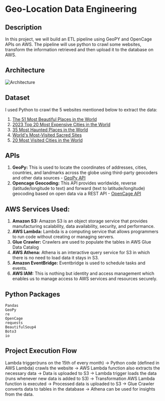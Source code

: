 # Geo-Location Data Engineering

## Description
In this project, we will build an ETL pipeline using GeoPY and OpenCage APIs on AWS. The pipeline will use python to crawl some websites, transform the information retrieved and then upload it to the database on AWS.

## Architecture 
![Architecture](https://github.com/aman-tripathi-01/geo-location-data-engineering-project/assets/31034814/15b37927-f06d-445a-8e56-96c25b9a38d0)

## Dataset
I used Python to crawl the 5 websites mentioned below to extract the data:
1. [The 51 Most Beautiful Places in the World](https://www.cntraveler.com/galleries/2015-11-27/the-50-most-beautiful-places-in-the-world)
2. [2023 Top 20 Most Expensive Cities in the World](https://www.caproasia.com/2023/06/21/2023-top-20-most-expensive-cities-in-the-world-top-10-cities-are-new-york-hong-kong-geneva-london-singapore-zurich-san-francisco-tel-aviv-seoul-tokyo/)
3. [35 Most Haunted Places in the World](https://www.travelandleisure.com/holiday-travel/halloween/most-haunted-places-in-the-world)
4. [World's Most-Visited Sacred Sites](https://www.travelandleisure.com/attractions/worlds-most-visited-sacred-sites)
5. [20 Most Visited Cities in the World](https://travelness.com/most-visited-cities-in-the-world)

## APIs
1. **GeoPy:** This is used to locate the coordinates of addresses, cities, countries, and landmarks across the globe using third-party geocoders and other data sources - [GeoPy API](https://geopy.readthedocs.io/en/latest/)
2. **Opencage Geocoding:** This API provides worldwide, reverse (latitude/longitude to text) and forward (text to latitude/longitude) geocoding based on open data via a REST API - [OpenCage API](https://opencagedata.com/api)

## AWS Services Used:
1. **Amazon S3:** Amazon S3 is an object storage service that provides manufacturing scalability, data availability, security, and performance.
2. **AWS Lambda:** Lambda is a computing service that allows programmers to run code without creating or managing servers.
3. **Glue Crawler:** Crawlers are used to populate the tables in AWS Glue Data Catalog
4. **AWS Athena:** Athena is an interactive query service for S3 in which there is no need to load data it stays in S3.
5. **Amazon EventBridge:** Eventbridge is used to schedule tasks and events.
6. **AWS IAM:** This is nothing but identity and access management which enables us to manage access to AWS services and resources securely.

## Python Packages
```
Pandas
GeoPy
re
OpenCage
requests
BeautifulSoup4
Boto3
io
```
## Project Execution Flow
Lambda trigger(runs on the 15th of every month) -> Python code (defined in AWS Lambda) crawls the website -> AWS Lambda function also extracts the necessary data -> Data is uploaded to S3 -> Lambda trigger loads the data (runs whenever new data is added to S3) -> Transformation AWS Lambda function is executed -> Processed data is uploaded to S3 -> Glue Crawler converts data to tables in the database -> Athena can be used for insights from the data.
